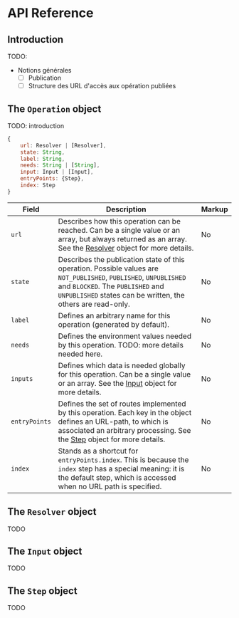 API Reference
=============

## Introduction

TODO:
 - Notions générales
     + [ ] Publication
     + [ ] Structure des URL d'accès aux opération publiées

## The `Operation` object

TODO: introduction

```javascript
{
    url: Resolver | [Resolver],
    state: String,
    label: String,
    needs: String | [String],
    input: Input | [Input],
    entryPoints: {Step},
    index: Step
}
```

Field | Description | Markup
------|-------------|-------
`url` | Describes how this operation can be reached. Can be a single value or an array, but always returned as an array. See the [Resolver](#the-resolver-object) object for more details. | No
`state` | Describes the publication state of this operation. Possible values are `NOT_PUBLISHED`, `PUBLISHED`, `UNPUBLISHED` and `BLOCKED`. The `PUBLISHED` and `UNPUBLISHED` states can be written, the others are read-only. | No
`label` | Defines an arbitrary name for this operation (generated by default). | No
`needs` | Defines the environment values needed by this operation. TODO: more details needed here. | No
`inputs` | Defines which data is needed globally for this operation. Can be a single value or an array. See the [Input](#the-input-object) object for more details. | No
`entryPoints` | Defines the set of routes implemented by this operation. Each key in the object defines an URL-path, to which is associated an arbitrary processing. See the [Step](#the-step-object) object for more details. | No
`index` | Stands as a shortcut for `entryPoints.index`. This is because the `index` step has a special meaning: it is the default step, which is accessed when no URL path is specified. | No

## The `Resolver` object

TODO

## The `Input` object

TODO

## The `Step` object

TODO
